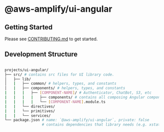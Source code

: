 # @aws-amplify/ui-angular

## Getting Started

Please see [CONTRIBUTING.md](../../../../CONTRIBUTING.md#aws-amplifyui-angular) to get started.

## Development Structure

```bash

projects/ui-angular/
├── src/ # contains src files for UI library code.
│   ├── lib/
│   |   ├── common/ # helpers, types, and constants
│   |   ├── components/ # helpers, types, and constants
|   |   |   ├── [COMPONENT-NAME]/ # Authenticator, ChatBot, S3, etc
|   |   |   |   ├── components/ # contains all composing Angular components
|   |   |   |   └── [COMPONENT-NAME].module.ts
|   |   └── directives/
|   |   └── primitives/
|   |   └── services/
└── package.json # name: `@aws-amplify/ui-angular`, private: false
                 # contains dependencies that library needs (e.g. xstate)

```
